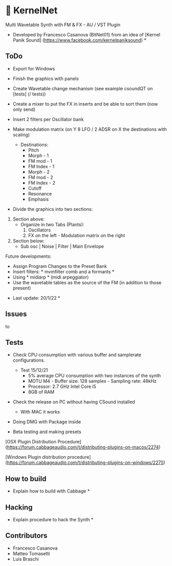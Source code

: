 # 👾 KernelNet
Multi Wavetable Synth with FM & FX - AU / VST Plugin

* Developed by Francesco Casanova (BitNet01) from an idea of ​​[Kernel Panik Sound] (https://www.facebook.com/kernelpaniksound) *


## ToDo

- Export for Windows
- Finish the graphics with panels
- Create Wavetable change mechanism (see example csoundQT on [tests] (/ tests))
- Create a mixer to put the FX in inserts and be able to sort them (now only send)

- Insert 2 filters per Oscillator bank

- Make modulation matrix (on Y 8 LFO / 2 ADSR on X the destinations with scaling)
   - Destinations:
      - Pitch
      - Morph - 1
      - FM mod - 1
      - FM Index - 1
      - Morph - 2
      - FM mod - 2
      - FM Index - 2
      - Cutoff
      - Resonance
      - Emphasis

- Divide the graphics into two sections:
1) Section above:
    - Organize in two Tabs (Plants):
      1) Oscillators
      2) FX on the left - Modulation matrix on the right
2) Section below:
    - Sub osc | Noise | Filter | Main Envelope

Future developments:
- Assign Program Changes to the Preset Bank
- Insert filters: * mvmfilter comb and a formants *
- Using * midiarp * (midi arpeggiator)
- Use the wavetable tables as the source of the FM (in addition to those present)

* Last update: 20/1/22 *

## Issues
to

## Tests
- Check CPU consumption with various buffer and samplerate configurations.
  - Test 15/12/21
    - 5% average CPU consumption with two instances of the synth
    - MOTU M4 - Buffer size: 128 samples - Sampling rate: 48kHz
    - Processor: 2.7 GHz Intel Core i5
    - 8GB of RAM

- Check the release on PC without having CSound installed
  - With MAC it works

- Doing DMG with Package inside

- Beta testing and making presets


[OSX Plugin Distribution Procedure] (https://forum.cabbageaudio.com/t/distributing-plugins-on-macos/2274)

[Windows Plugin distribution procedure] (https://forum.cabbageaudio.com/t/distributing-plugins-on-windows/2275)


## How to build
* Explain how to build with Cabbage *

## Hacking
* Explain procedure to hack the Synth *


## Contributors

- Francesco Casanova
- Matteo Tomasetti
- Luis Braschi